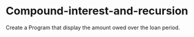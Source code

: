 # Compound-interest-and-recursion
Create a Program that display the amount owed over the loan period.
